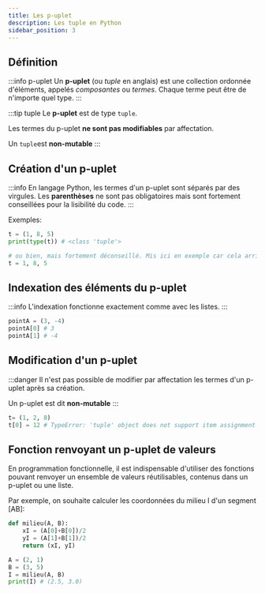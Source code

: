 ```yaml
---
title: Les p-uplet
description: Les tuple en Python
sidebar_position: 3
---
```


## Définition

:::info p-uplet
Un **p-uplet** (ou _tuple_ en anglais) est une collection ordonnée d'éléments, appelés _composantes_ ou _termes_. Chaque terme peut être de n'importe quel type.
:::

:::tip tuple
Le **p-uplet** est de type `tuple`.

Les termes du p-uplet **ne sont pas modifiables** par affectation.

Un `tuple`est **non-mutable**
:::


## Création d'un p-uplet

:::info
En langage Python, les termes d'un p-uplet sont séparés par des virgules. Les **parenthèses** ne sont pas obligatoires mais sont fortement conseillées pour la lisibilité du code.
:::

Exemples:

```python
t = (1, 8, 5)
print(type(t)) # <class 'tuple'>

# ou bien, mais fortement déconseillé. Mis ici en exemple car cela arrive dans certains codes...
t = 1, 8, 5
```

## Indexation des éléments du p-uplet

:::info
L'indexation fonctionne exactement comme avec les listes.
:::

```python
pointA = (3, -4)
pointA[0] # 3
pointA[1] # -4
```

## Modification d'un p-uplet

:::danger
Il n'est pas possible de modifier par affectation les termes d'un p-uplet après sa création.

Un p-uplet est dit **non-mutable**
:::

```python
t= (1, 2, 8)
t[0] = 12 # TypeError: 'tuple' object does not support item assignment
```

## Fonction renvoyant un p-uplet de valeurs

En programmation fonctionnelle, il est indispensable d'utiliser des fonctions pouvant renvoyer un ensemble de valeurs réutilisables, contenus dans un p-uplet ou une liste.

Par exemple, on souhaite calculer les coordonnées du milieu I d'un segment [AB]:

```python
def milieu(A, B):
    xI = (A[0]+B[0])/2
    yI = (A[1]+B[1])/2
    return (xI, yI)

A = (2, 1)
B = (3, 5)
I = milieu(A, B)
print(I) # (2.5, 3.0)
```



